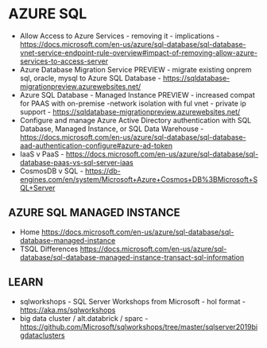 # AZURE SQL

* Allow Access to Azure Services - removing it - implications - https://docs.microsoft.com/en-us/azure/sql-database/sql-database-vnet-service-endpoint-rule-overview#impact-of-removing-allow-azure-services-to-access-server
* Azure Database Migration Service PREVIEW - migrate existing onprem sql, oracle, mysql to Azure SQL Database - https://sqldatabase-migrationpreview.azurewebsites.net/
* Azure SQL Database - Managed Instance PREVIEW - increased compat for PAAS with on-premise -network isolation with ful vnet - private ip support -  https://sqldatabase-migrationpreview.azurewebsites.net/
* Configure and manage Azure Active Directory authentication with SQL Database, Managed Instance, or SQL Data Warehouse - https://docs.microsoft.com/en-us/azure/sql-database/sql-database-aad-authentication-configure#azure-ad-token
* IaaS v PaaS - https://docs.microsoft.com/en-us/azure/sql-database/sql-database-paas-vs-sql-server-iaas
* CosmosDB v SQL - https://db-engines.com/en/system/Microsoft+Azure+Cosmos+DB%3BMicrosoft+SQL+Server

## AZURE SQL MANAGED INSTANCE

* Home <https://docs.microsoft.com/en-us/azure/sql-database/sql-database-managed-instance>
* TSQL Differences <https://docs.microsoft.com/en-us/azure/sql-database/sql-database-managed-instance-transact-sql-information>

## LEARN

* sqlworkshops - SQL Server Workshops from Microsoft - hol format - https://aka.ms/sqlworkshops
* big data cluster / alt.databrick / sparc - https://github.com/Microsoft/sqlworkshops/tree/master/sqlserver2019bigdataclusters
